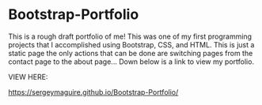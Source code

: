 # Bootstrap-Portfolio
This is a rough draft portfolio of me!  This was one of my first programming projects that I accomplished using Bootstrap, CSS, and HTML.  This is just a static page the only actions that can be done are switching pages from the contact page to the about page...  Down below is a link to view my portfolio.


VIEW HERE: 

https://sergeymaguire.github.io/Bootstrap-Portfolio/
